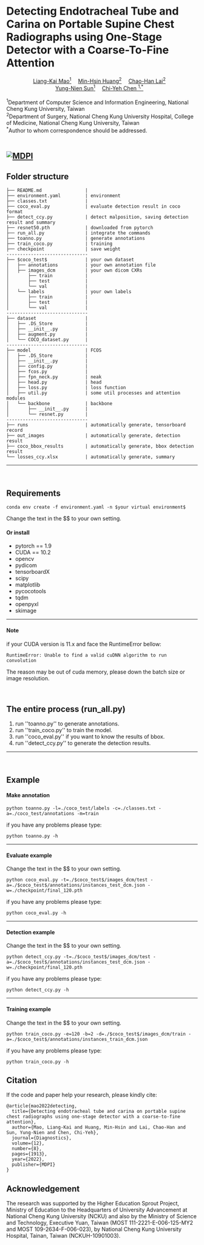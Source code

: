 # Detecting Endotracheal Tube and Carina on Portable Supine Chest Radiographs using One-Stage Detector with a Coarse-To-Fine Attention

<div>
<div align="center">
    <a href='' target='_blank'>Liang-Kai Mao<sup>1</sup></a>&emsp;
    <a href='' target='_blank'>Min-Hsin Huang<sup>2</sup></a>&emsp;
    <a href='' target='_blank'>Chao-Han Lai<sup>2</sup></a>&emsp;
    </br>
    <a href='' target='_blank'>Yung-Nien Sun<sup>1</sup></a>&emsp;
    <a href='' target='_blank'>Chi-Yeh Chen <sup>1,*</sup></a>&emsp;
</div>
<div>
<br>
<div>
    <sup>1</sup>Department of Computer Science and Information Engineering, National Cheng Kung University, Taiwan</a>&emsp;
    </br>
    <sup>2</sup>Department of Surgery, National Cheng Kung University Hospital, College of Medicine, National Cheng Kung University, Taiwan
    </a></br>
    <sup>*</sup>Author to whom correspondence should be addressed.&emsp;
</div>
<br>

[![MDPI](https://img.shields.io/badge/MDPI-2075.4418-b31b1b?style=plastic&color=b31b1b&link=https://www.mdpi.com/2075-4418/12/8/1913)](https://www.mdpi.com/2075-4418/12/8/1913)
---

## **Folder structure**
```
├── README.md                | 
├── environment.yaml         | environment
├── classes.txt              | 
├── coco_eval.py             | evaluate detection result in coco format
├── detect_ccy.py            | detect malposition, saving detection result and summary   
├── resnet50.pth             | downloaded from pytorch
├── run_all.py               | integrate the commands    
├── toanno.py                | generate annotations
├── train_coco.py            | training 
├── checkpoint               | save weight
------------------------------ 
├── $coco_test$              | your own dataset
│   ├── annotations          | your own annotation file
│   ├── images_dcm           | your own dicom CXRs 
│       ├── train            | 
│       ├── test             | 
│       └── val              | 
│   └── labels               | your own labels
│       ├── train            | 
│       ├── test             | 
│       └── val              |
------------------------------
├── dataset                  | 
│   ├── .DS_Store            | 
│   ├── __init__.py          | 
│   ├── augment.py           | 
│   └── COCO_dataset.py      | 
------------------------------
├── model                    | FCOS
│   ├── .DS_Store            | 
│   ├── __init__.py          | 
│   ├── config.py            | 
│   ├── fcos.py              | 
│   ├── fpn_neck.py          | neak
│   ├── head.py              | head
│   ├── loss.py              | loss function
│   ├── util.py              | some util processes and attention modules
│   └── backbone             | backbone
│       ├── __init__.py      | 
│       └── resnet.py        |
------------------------------
├── runs                     | automatically generate, tensorboard record
├── out_images               | automatically generate, detection result  
├── coco_bbox_results        | automatically generate, bbox detection result 
└── losses_ccy.xlsx          | automatically generate, summary 
```
---
<br>

## **Requirements**
```
conda env create -f environment.yaml -n $your virtual environment$
```
Change the text in the $$ to your own setting.
#### **Or install**
* pytorch == 1.9
* CUDA == 10.2
* opencv 
* pydicom
* tensorboardX
* scipy
* matplotlib
* pycocotools
* tqdm
* openpyxl
* skimage
---
#### <span class="red">Note</span>

if your CUDA version is 11.x and face the RuntimeError bellow:
```
RuntimeError: Unable to find a valid cuDNN algorithm to run convolution
```
The reason may be out of cuda memory, please down the batch size or image resolution.

<br>

## **The entire process (run_all.py)**
1. run ''toanno.py'' to generate annotations.
2. run ''train_coco.py'' to train the model.
3. run ''coco_eval.py'' if you want to know the results of bbox.
4. run ''detect_ccy.py'' to generate the detection results.
---
<br>

## **Example**
#### **Make annotation** 
```
python toanno.py -l=./coco_test/labels -c=./classes.txt -a=./coco_test/annotations -m=train
```
if you have any problems please type:
```
python toanno.py -h
```
---
#### **Evaluate example**
Change the text in the $$ to your own setting.
```
python coco_eval.py -t=./$coco_test$/images_dcm/test -a=./$coco_test$/annotations/instances_test_dcm.json -w=./checkpoint/final_120.pth
```
if you have any problems please type:
```
python coco_eval.py -h
```
---
#### **Detection example**
Change the text in the $$ to your own setting.
```
python detect_ccy.py -t=./$coco_test$/images_dcm/test -a=./$coco_test$/annotations/instances_test_dcm.json -w=./checkpoint/final_120.pth
```
if you have any problems please type:
```
python detect_ccy.py -h
```
---
#### **Training example**
Change the text in the $$ to your own setting.
```
python train_coco.py -e=120 -b=2 -d=./$coco_test$/images_dcm/train -a=./$coco_test$/annotations/instances_train_dcm.json
```
if you have any problems please type:
```
python train_coco.py -h
```

## **Citation**
If the code and paper help your research, please kindly cite:
```
@article{mao2022detecting,
  title={Detecting endotracheal tube and carina on portable supine chest radiographs using one-stage detector with a coarse-to-fine attention},
  author={Mao, Liang-Kai and Huang, Min-Hsin and Lai, Chao-Han and Sun, Yung-Nien and Chen, Chi-Yeh},
  journal={Diagnostics},
  volume={12},
  number={8},
  pages={1913},
  year={2022},
  publisher={MDPI}
}
```

## **Acknowledgement**
The research was supported by the Higher Education Sprout Project, Ministry of Education to the Headquarters of University Advancement at National Cheng Kung University (NCKU) and also by the Ministry of Science and Technology, Executive Yuan, Taiwan (MOST 111-2221-E-006-125-MY2 and MOST 109-2634-F-006-023), by National Cheng Kung University Hospital, Tainan, Taiwan (NCKUH-10901003).